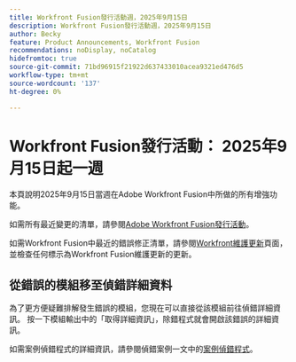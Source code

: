 ```yaml
---
title: Workfront Fusion發行活動週，2025年9月15日
description: Workfront Fusion發行活動週，2025年9月15日
author: Becky
feature: Product Announcements, Workfront Fusion
recommendations: noDisplay, noCatalog
hidefromtoc: true
source-git-commit: 71bd96915f21922d637433010acea9321ed476d5
workflow-type: tm+mt
source-wordcount: '137'
ht-degree: 0%

---
```


# Workfront Fusion發行活動： 2025年9月15日起一週

本頁說明2025年9月15日當週在Adobe Workfront Fusion中所做的所有增強功能。

如需所有最近變更的清單，請參閱[Adobe Workfront Fusion發行活動](/help/workfront-fusion/fusion-product-releases/fusion-release-activity.md)。

如需Workfront Fusion中最近的錯誤修正清單，請參閱[Workfront維護更新](https://experienceleague.adobe.com/en/docs/workfront-known-issues/releases/current-updates)頁面，並檢查任何標示為Workfront Fusion維護更新的更新。

## 從錯誤的模組移至偵錯詳細資料

為了更方便疑難排解發生錯誤的模組，您現在可以直接從該模組前往偵錯詳細資訊。 按一下模組輸出中的「取得詳細資訊」，除錯程式就會開啟該錯誤的詳細資訊。

如需案例偵錯程式的詳細資訊，請參閱偵錯案例一文中的[案例偵錯程式](/help/workfront-fusion/manage-scenarios/debug-a-scenario.md#scenario-debugger)。

